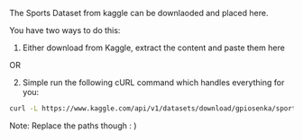 The Sports Dataset from kaggle can be downlaoded and placed here.

You have two ways to do this:

1. Either download from Kaggle, extract the content and paste them here

OR

2. Simple run the following cURL command which handles everything for you:

```bash
curl -L https://www.kaggle.com/api/v1/datasets/download/gpiosenka/sports-classification | bsdtar -xf- -C ~/RTML/A3/sports-dataset/
```

Note: Replace the paths though : )



